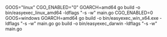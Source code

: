 GOOS="linux" CGO_ENABLED="0" GOARCH=amd64 go build -o bin/easyexec_linux_amd64 -ldflags "-s -w" main.go
CGO_ENABLED=0 GOOS=windows GOARCH=amd64 go build -o bin/easyexec_win_x64.exe -ldflags "-s -w" main.go
go build -o bin/easyexec_darwin -ldflags "-s -w" main.go
